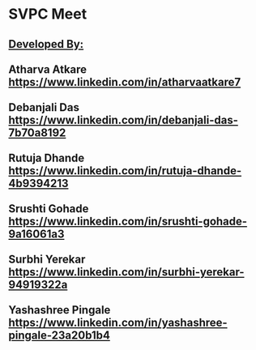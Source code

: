 # SVPC Meet

<h2><u>Developed By:</u><br><br>
Atharva Atkare <a href="https://www.linkedin.com/in/atharvaatkare7" target="_blank">https://www.linkedin.com/in/atharvaatkare7</a><br><br>
Debanjali Das <a href="https://www.linkedin.com/in/debanjali-das-7b70a8192/" target="_blank">https://www.linkedin.com/in/debanjali-das-7b70a8192</a><br><br>
Rutuja Dhande <a href="https://www.linkedin.com/in/rutuja-dhande-4b9394213/" target="_blank">https://www.linkedin.com/in/rutuja-dhande-4b9394213</a><br><br>
Srushti Gohade <a href="https://www.linkedin.com/in/srushti-gohade-9a16061a3/" target="_blank">https://www.linkedin.com/in/srushti-gohade-9a16061a3</a><br><br>
Surbhi Yerekar <a href="https://www.linkedin.com/in/surbhi-yerekar-94919322a" target="_blank">https://www.linkedin.com/in/surbhi-yerekar-94919322a</a><br><br>
Yashashree Pingale <a href="https://www.linkedin.com/in/yashashree-pingale-23a20b1b4/" target="_blank">https://www.linkedin.com/in/yashashree-pingale-23a20b1b4</a></h2>

